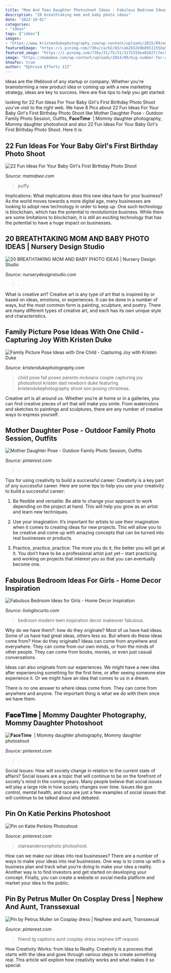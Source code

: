 ```yaml
---
title: "Mom And Teen Daughter Photoshoot Ideas : Fabulous Bedroom Ideas For Girls"
description: "20 breathtaking mom and baby photo ideas"
date: "2022-10-01"
categories:
- "ideas"
tags: ["ideas"]
images:
- "https://www.kristendukephotography.com/wp-content/uploads/2015/09/mckeans-e1442252199561.jpg"
featuredImage: "https://i.pinimg.com/736x/ca/b2/83/cab2832b9b8951155da5bc5f93ab5958.jpg"
featured_image: "https://i.pinimg.com/736x/31/75/31/3175319ea8262fc7ec5a67ebc896565e.jpg"
image: "https://mamabee.com/wp-content/uploads/2014/09/big-number-for-a-big-girl.jpg"
ShowToc: true
author: "Ephraim Effertz III"
---
```



Ideas are the lifeblood of any startup or company. Whether you're brainstorming a new product idea or coming up with a new marketing strategy, ideas are key to success. Here are five tips to help you get started: 

	

		
looking for 22 Fun Ideas For Your Baby Girl&#039;s First Birthday Photo Shoot you've visit to the right web. We have 8 Pics about 22 Fun Ideas For Your Baby Girl&#039;s First Birthday Photo Shoot like Mother Daughter Pose - Outdoor Family Photo Session, Outfits, 𝐅𝐚𝐜𝐞𝐓𝐢𝐦𝐞 ️ | Mommy daughter photography, Mommy daughter photoshoot and also 22 Fun Ideas For Your Baby Girl&#039;s First Birthday Photo Shoot. Here it is:
		
    
## 22 Fun Ideas For Your Baby Girl&#039;s First Birthday Photo Shoot

<img loading=lazy src="https://mamabee.com/wp-content/uploads/2014/09/big-number-for-a-big-girl.jpg" onerror="this.onerror=null;this.src='https://tse4.mm.bing.net/th?id=OIP.Oe6LhJlPcqSa2mMVG7NvVwHaLH&amp;pid=15.1';" alt="22 Fun Ideas For Your Baby Girl&#039;s First Birthday Photo Shoot">

_Source: mamabee.com_

>puffy. 

	

Implications: What implications does this new idea have for your business?
As the world moves towards a more digital age, many businesses are looking to adopt new technology in order to keep up. One such technology is blockchain, which has the potential to revolutionize business. While there are some limitations to blockchain, it is still an exciting technology that has the potential to have a huge impact on businesses.

    
## 20 BREATHTAKING MOM AND BABY PHOTO IDEAS | Nursery Design Studio

<img loading=lazy src="https://www.nurserydesignstudio.com/wp-content/uploads/2016/05/mothers-day-photos-13.jpg" onerror="this.onerror=null;this.src='https://tse1.mm.bing.net/th?id=OIP.Irx7ZTLoKAwjC13s2k3Z3AHaKX&amp;pid=15.1';" alt="20 BREATHTAKING MOM AND BABY PHOTO IDEAS | Nursery Design Studio">

_Source: nurserydesignstudio.com_

>. 

	

What is creative art?
Creative art is any type of art that is inspired by or based on ideas, emotions, or experiences. It can be done in a number of ways, but the most common form is painting, sculpture, and poetry. There are many different types of creative art, and each has its own unique style and characteristics.

    
## Family Picture Pose Ideas With One Child - Capturing Joy With Kristen Duke

<img loading=lazy src="https://www.kristendukephotography.com/wp-content/uploads/2015/09/mckeans-e1442252199561.jpg" onerror="this.onerror=null;this.src='https://tse3.mm.bing.net/th?id=OIP.K6f885x9O-jueBWxoodqSAHaLH&amp;pid=15.1';" alt="Family Picture Pose Ideas with One Child - Capturing Joy with Kristen Duke">

_Source: kristendukephotography.com_

>child pose fall poses parents mckeans couple capturing joy photoshoot kristen dad newborn duke featuring kristendukephotography shoot son posing christmas. 

	

Creative art is all around us. Whether you’re at home or in a galleries, you can find creative pieces of art that will make you smile. From watercolors and sketches to paintings and sculptures, there are any number of creative ways to express yourself.

    
## Mother Daughter Pose - Outdoor Family Photo Session, Outfits

<img loading=lazy src="https://i.pinimg.com/736x/ca/b2/83/cab2832b9b8951155da5bc5f93ab5958.jpg" onerror="this.onerror=null;this.src='https://tse1.mm.bing.net/th?id=OIP.eH-gjKDn1KZw9p8DjLCtIAHaKk&amp;pid=15.1';" alt="Mother Daughter Pose - Outdoor Family Photo Session, Outfits">

_Source: pinterest.com_

>. 

	

Tips for using creativity to build a successful career:
Creativity is a key part of any successful career. Here are some tips to help you use your creativity to build a successful career:
1. Be flexible and versatile: Be able to change your approach to work depending on the project at hand. This will help you grow as an artist and learn new techniques.

2. Use your imagination: It’s important for artists to use their imagination when it comes to creating ideas for new projects. This will allow you to be creative and come up with amazing concepts that can be turned into real businesses or products.

3. Practice, practice, practice: The more you do it, the better you will get at it. You don’t have to be a professional artist just yet – start practicing and working on projects that interest you so that you can eventually become one.


    
## Fabulous Bedroom Ideas For Girls - Home Decor Inspiration

<img loading=lazy src="https://www.livinglocurto.com/wp-content/uploads/2016/05/girls-bedroom-makeover.jpg" onerror="this.onerror=null;this.src='https://tse1.mm.bing.net/th?id=OIP.yDNXXD7tPOEztNNXUgLKYQHaLH&amp;pid=15.1';" alt="Fabulous Bedroom Ideas for Girls - Home Decor Inspiration">

_Source: livinglocurto.com_

>bedroom modern teen inspiration decor makeover fabulous. 

	

Why do we have them?: how do they originate?
Most of us have had ideas. Some of us have had great ideas, others less so. But where do these ideas come from? How do they originate?
Ideas can come from anywhere and everywhere. They can come from our own minds, or from the minds of other people. They can come from books, movies, or even just casual conversations.

Ideas can also originate from our experiences. We might have a new idea after experiencing something for the first time, or after seeing someone else experience it. Or we might have an idea that comes to us in a dream.

There is no one answer to where ideas come from. They can come from anywhere and anyone. The important thing is what we do with them once we have them.

    
## 𝐅𝐚𝐜𝐞𝐓𝐢𝐦𝐞 ️ | Mommy Daughter Photography, Mommy Daughter Photoshoot

<img loading=lazy src="https://i.pinimg.com/736x/31/75/31/3175319ea8262fc7ec5a67ebc896565e.jpg" onerror="this.onerror=null;this.src='https://tse3.mm.bing.net/th?id=OIP.Q5lNAkZLJu_6nvueSDwGZAHaKK&amp;pid=15.1';" alt="𝐅𝐚𝐜𝐞𝐓𝐢𝐦𝐞 ️ | Mommy daughter photography, Mommy daughter photoshoot">

_Source: pinterest.com_

>. 

	

Social Issues: How will society change in relation to the current state of affairs?
Social issues are a topic that will continue to be on the forefront of society's mind in the coming years. Many people believe that social issues will play a large role in how society changes over time. Issues like gun control, mental health, and race are just a few examples of social issues that will continue to be talked about and debated.

    
## Pin On Katie Perkins Photoshoot

<img loading=lazy src="https://i.pinimg.com/originals/a2/dc/4f/a2dc4f8c849f4100d243353ba26b27fd.jpg" onerror="this.onerror=null;this.src='https://tse1.mm.bing.net/th?id=OIP.oi6lH-gLBlD4RLqNqggPaQAAAA&amp;pid=15.1';" alt="Pin on Katie Perkins Photoshoot">

_Source: pinterest.com_

>claireandersonphoto photoshoot. 

	

How can we make our ideas into real businesses?
There are a number of ways to make your ideas into real businesses. One way is to come up with a business plan and track what you're doing to make your idea a reality. Another way is to find investors and get started on developing your concept. Finally, you can create a website or social media platform and market your idea to the public.

    
## Pin By Petrus Muller On Cosplay Dress | Nephew And Aunt, Transsexual

<img loading=lazy src="https://i.pinimg.com/736x/3c/3d/cd/3c3dcd3ef643518d1a473cd5ca99000b.jpg" onerror="this.onerror=null;this.src='https://tse1.mm.bing.net/th?id=OIP.oWc3sgCAwyge6apA46raqgHaEO&amp;pid=15.1';" alt="Pin by Petrus Muller on Cosplay dress | Nephew and aunt, Transsexual">

_Source: pinterest.com_

>friend tg captions aunt cosplay dress nephew bff request. 

	

How Creativity Works: from Idea to Reality.
Creativity is a process that starts with the idea and goes through various steps to create something real. This article will explore how creativity works and what makes it so special.

